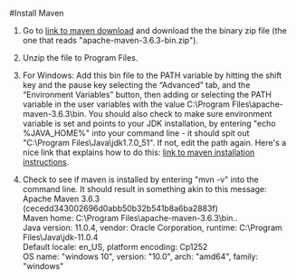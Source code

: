 #Install Maven

 1. Go to [link to maven download](https://maven.apache.org/download.cgi) and download the the binary zip file (the one that reads "apache-maven-3.6.3-bin.zip"). 
  
 2. Unzip the file to Program Files.  
  
 3. For Windows: Add this bin file to the PATH variable by hitting the shift key and the pause key selecting the “Advanced” tab, and the “Environment Variables” button, then adding or selecting the PATH variable in the user variables with the value C:\Program Files\apache-maven-3.6.3\bin.  You should also check to make sure environment variable is set and points to your JDK installation, by entering "echo %JAVA_HOME%" into your command line - it should spit out "C:\Program Files\Java\jdk1.7.0_51".  If not, edit the path again.  Here's a nice link that explains how to do this:  [link to maven installation instructions](https://maven.apache.org/install.html).  
  
 4. Check to see if maven is installed by entering "mvn -v" into the command line.  It should result in something akin to this message:  
  Apache Maven 3.6.3 (cecedd343002696d0abb50b32b541b8a6ba2883f)  
Maven home: C:\Program Files\apache-maven-3.6.3\bin\..  
Java version: 11.0.4, vendor: Oracle Corporation, runtime: C:\Program Files\Java\jdk-11.0.4  
Default locale: en_US, platform encoding: Cp1252  
OS name: "windows 10", version: "10.0", arch: "amd64", family: "windows" 
